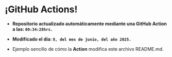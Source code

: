 # ¡GitHub Actions!
* **Repositorio actualizado automáticamente mediante una GitHub Action a las: `00:34:28hrs.`**
* **Modificado el día: `8, del mes de junio, del año 2025.`**

* Ejemplo sencillo de cómo la **Action** modifica este archivo README.md.
